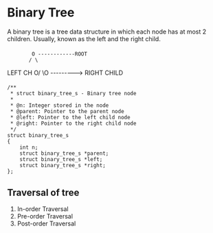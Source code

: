 # Binary Tree
A binary tree is a tree data structure in which each node has at most 2 children. Usually, known as the left and the right child.

####
			O ------------ROOT
		   / \
LEFT CH	 O/   \O ---------> RIGHT CHILD


####
	/**
	 * struct binary_tree_s - Binary tree node
	 *
	 * @n: Integer stored in the node
	 * @parent: Pointer to the parent node
	 * @left: Pointer to the left child node
	 * @right: Pointer to the right child node
	 */
	struct binary_tree_s
	{
		int n;
		struct binary_tree_s *parent;
		struct binary_tree_s *left;
		struct binary_tree_s *right;
	};
## Traversal of tree
1. In-order	Traversal
2. Pre-order Traversal
3. Post-order Traversal




